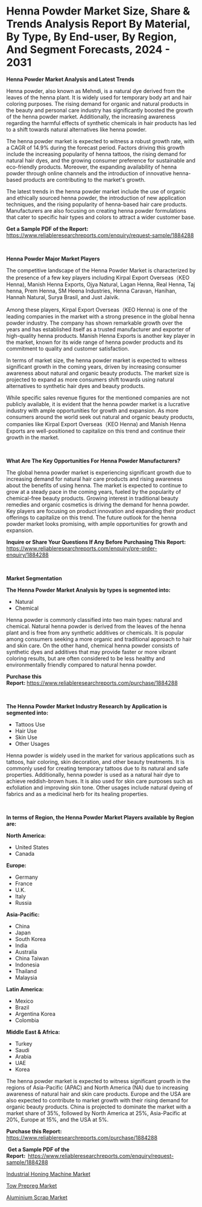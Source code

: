 <p><h1>Henna Powder Market Size, Share & Trends Analysis Report By Material, By Type, By End-user, By Region, And Segment Forecasts, 2024 - 2031</h1></p><p><strong>Henna Powder Market Analysis and Latest Trends</strong></p>
<p><p>Henna powder, also known as Mehndi, is a natural dye derived from the leaves of the henna plant. It is widely used for temporary body art and hair coloring purposes. The rising demand for organic and natural products in the beauty and personal care industry has significantly boosted the growth of the henna powder market. Additionally, the increasing awareness regarding the harmful effects of synthetic chemicals in hair products has led to a shift towards natural alternatives like henna powder.</p><p>The henna powder market is expected to witness a robust growth rate, with a CAGR of 14.9% during the forecast period. Factors driving this growth include the increasing popularity of henna tattoos, the rising demand for natural hair dyes, and the growing consumer preference for sustainable and eco-friendly products. Moreover, the expanding availability of henna powder through online channels and the introduction of innovative henna-based products are contributing to the market's growth.</p><p>The latest trends in the henna powder market include the use of organic and ethically sourced henna powder, the introduction of new application techniques, and the rising popularity of henna-based hair care products. Manufacturers are also focusing on creating henna powder formulations that cater to specific hair types and colors to attract a wider customer base.</p></p>
<p><strong>Get a Sample PDF of the Report:&nbsp;</strong> <a href="https://www.reliableresearchreports.com/enquiry/request-sample/1884288">https://www.reliableresearchreports.com/enquiry/request-sample/1884288</a></p>
<p>&nbsp;</p>
<p><strong>Henna Powder Major Market Players</strong></p>
<p><p>The competitive landscape of the Henna Powder Market is characterized by the presence of a few key players including Kirpal Export Overseas（KEO Henna), Manish Henna Exports, Ojya Natural, Lagan Henna, Real Henna, Taj henna, Prem Henna, SM Heena Industries, Henna Caravan, Hanihan, Hannah Natural, Surya Brasil, and Just Jaivik. </p><p>Among these players, Kirpal Export Overseas（KEO Henna) is one of the leading companies in the market with a strong presence in the global henna powder industry. The company has shown remarkable growth over the years and has established itself as a trusted manufacturer and exporter of high-quality henna products. Manish Henna Exports is another key player in the market, known for its wide range of henna powder products and its commitment to quality and customer satisfaction.</p><p>In terms of market size, the henna powder market is expected to witness significant growth in the coming years, driven by increasing consumer awareness about natural and organic beauty products. The market size is projected to expand as more consumers shift towards using natural alternatives to synthetic hair dyes and beauty products.</p><p>While specific sales revenue figures for the mentioned companies are not publicly available, it is evident that the henna powder market is a lucrative industry with ample opportunities for growth and expansion. As more consumers around the world seek out natural and organic beauty products, companies like Kirpal Export Overseas（KEO Henna) and Manish Henna Exports are well-positioned to capitalize on this trend and continue their growth in the market.</p></p>
<p>&nbsp;</p>
<p><strong>What Are The Key Opportunities For Henna Powder Manufacturers?</strong></p>
<p><p>The global henna powder market is experiencing significant growth due to increasing demand for natural hair care products and rising awareness about the benefits of using henna. The market is expected to continue to grow at a steady pace in the coming years, fueled by the popularity of chemical-free beauty products. Growing interest in traditional beauty remedies and organic cosmetics is driving the demand for henna powder. Key players are focusing on product innovation and expanding their product offerings to capitalize on this trend. The future outlook for the henna powder market looks promising, with ample opportunities for growth and expansion.</p></p>
<p><strong>Inquire or Share Your Questions If Any Before Purchasing This Report:</strong> <a href="https://www.reliableresearchreports.com/enquiry/pre-order-enquiry/1884288">https://www.reliableresearchreports.com/enquiry/pre-order-enquiry/1884288</a></p>
<p>&nbsp;</p>
<p><strong>Market Segmentation</strong></p>
<p><strong>The Henna Powder Market Analysis by types is segmented into:</strong></p>
<p><ul><li>Natural</li><li>Chemical</li></ul></p>
<p><p>Henna powder is commonly classified into two main types: natural and chemical. Natural henna powder is derived from the leaves of the henna plant and is free from any synthetic additives or chemicals. It is popular among consumers seeking a more organic and traditional approach to hair and skin care. On the other hand, chemical henna powder consists of synthetic dyes and additives that may provide faster or more vibrant coloring results, but are often considered to be less healthy and environmentally friendly compared to natural henna powder.</p></p>
<p><strong>Purchase this Report:&nbsp;</strong><a href="https://www.reliableresearchreports.com/purchase/1884288">https://www.reliableresearchreports.com/purchase/1884288</a></p>
<p>&nbsp;</p>
<p><strong>The Henna Powder Market Industry Research by Application is segmented into:</strong></p>
<p><ul><li>Tattoos Use</li><li>Hair Use</li><li>Skin Use</li><li>Other Usages</li></ul></p>
<p><p>Henna powder is widely used in the market for various applications such as tattoos, hair coloring, skin decoration, and other beauty treatments. It is commonly used for creating temporary tattoos due to its natural and safe properties. Additionally, henna powder is used as a natural hair dye to achieve reddish-brown hues. It is also used for skin care purposes such as exfoliation and improving skin tone. Other usages include natural dyeing of fabrics and as a medicinal herb for its healing properties.</p></p>
<p>&nbsp;</p>
<p><strong>In terms of Region, the Henna Powder Market Players available by Region are:</strong></p>
<p>
    <p> <strong> North America: </strong>
        <ul>
            <li>United States</li>
            <li>Canada</li>
        </ul>
        </p> 
    <p> <strong> Europe: </strong>
        <ul>
            <li>Germany</li>
            <li>France</li>
            <li>U.K.</li>
            <li>Italy</li>
            <li>Russia</li>
        </ul>
        </p> 
    <p> <strong> Asia-Pacific: </strong>
        <ul>
            <li>China</li>
            <li>Japan</li>
            <li>South Korea</li>
            <li>India</li>
            <li>Australia</li>
            <li>China Taiwan</li>
            <li>Indonesia</li>
            <li>Thailand</li>
            <li>Malaysia</li>
        </ul>
        </p> 
    <p> <strong> Latin America: </strong>
        <ul>
            <li>Mexico</li>
            <li>Brazil</li>
            <li>Argentina Korea</li>
            <li>Colombia</li>
        </ul>
        </p> 
    <p> <strong> Middle East & Africa: </strong>
        <ul>
            <li>Turkey</li>
            <li>Saudi</li>
            <li>Arabia</li>
            <li>UAE</li>
            <li>Korea</li>
        </ul>
    </p>
    </p>
<p><p>The henna powder market is expected to witness significant growth in the regions of Asia-Pacific (APAC) and North America (NA) due to increasing awareness of natural hair and skin care products. Europe and the USA are also expected to contribute to market growth with their rising demand for organic beauty products. China is projected to dominate the market with a market share of 35%, followed by North America at 25%, Asia-Pacific at 20%, Europe at 15%, and the USA at 5%.</p></p>
<p><strong>Purchase this Report: </strong><a href="https://www.reliableresearchreports.com/purchase/1884288">https://www.reliableresearchreports.com/purchase/1884288</a></p>
<p>&nbsp;<strong>Get a Sample PDF of the Report:&nbsp;&nbsp;</strong><a href="https://www.reliableresearchreports.com/enquiry/request-sample/1884288">https://www.reliableresearchreports.com/enquiry/request-sample/1884288</a></p>
<p><strong></strong></p>
<p><p><a href="https://metal-farmhouse-e95.notion.site/Industrial-Honing-Machine-Market-Research-Report-Provides-thorough-Industry-Overview-which-offers-a-074c40447ea7483faadd859c3fcefd78">Industrial Honing Machine Market</a></p><p><a href="https://github.com/mbisetmhermsr/Market-Research-Report-List-1/blob/main/tow-prepreg-market.md">Tow Prepreg Market</a></p><p><a href="https://github.com/zjyglelu/Market-Research-Report-List-1/blob/main/aluminium-scrap-market.md">Aluminium Scrap Market</a></p></p>